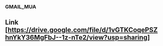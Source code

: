 ### GMAIL_MUA
## Link [https://drive.google.com/file/d/1vGTKCoqePSZhnYkY36MgFbJ--1z-nTe2/view?usp=sharing]
